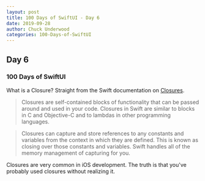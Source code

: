 ```yaml
---
layout: post
title: 100 Days of SwiftUI - Day 6
date: 2019-09-28
author: Chuck Underwood
categories: 100-Days-of-SwiftUI
---
```


## Day 6
### 100 Days of SwiftUI

What is a Closure? Straight from the Swift documentation on [Closures](https://docs.swift.org/swift-book/LanguageGuide/Closures.html). 

>Closures are self-contained blocks of functionality that can be passed around and used in your code. Closures in Swift are similar to blocks in C and Objective-C and to lambdas in other programming languages.

>Closures can capture and store references to any constants and variables from the context in which they are defined. This is known as closing over those constants and variables. Swift handles all of the memory management of capturing for you.

Closures are very common in iOS development.  The truth is that you've probably used closures without realizing it.